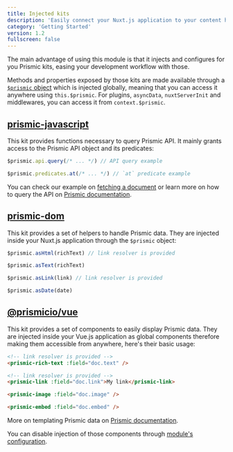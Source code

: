 ```yaml
---
title: Injected kits
description: 'Easily connect your Nuxt.js application to your content hosted on Prismic'
category: 'Getting Started'
version: 1.2
fullscreen: false
---
```


The main advantage of using this module is that it injects and configures for you Prismic kits, easing your development workflow with those.

Methods and properties exposed by those kits are made available through a [`$prismic` object](/prismic-object) which is injected globally, meaning that you can access it anywhere using `this.$prismic`. For plugins, `asyncData`, `nuxtServerInit` and middlewares, you can access it from `context.$prismic`.

## [prismic-javascript](https://github.com/prismicio/prismic-javascript)

This kit provides functions necessary to query Prismic API. It mainly grants access to the Prismic API object and its predicates:

<code-group>
  <code-block label="api" active>

```javascript
$prismic.api.query(/* ... */) // API query example
```

  </code-block>
  <code-block label="predicates">

```javascript
$prismic.predicates.at(/* ... */) // `at` predicate example
```

  </code-block>
</code-group>

You can check our example on [fetching a document](/fetching-content#from-a-page) or learn more on how to query the API on [Prismic documentation](https://prismic.io/docs/technologies/query-content-from-cms-nuxtjs).

## [prismic-dom](https://github.com/prismicio/prismic-dom)

This kit provides a set of helpers to handle Prismic data. They are injected inside your Nuxt.js application through the `$prismic` object:

<code-group>
  <code-block label="asHtml" active>

```javascript
$prismic.asHtml(richText) // link resolver is provided
```

  </code-block>
  <code-block label="asText">

```javascript
$prismic.asText(richText)
```

  </code-block>
  <code-block label="asLink">

```javascript
$prismic.asLink(link) // link resolver is provided
```

  </code-block>
  <code-block label="asDate">

```javascript
$prismic.asDate(date)
```

  </code-block>
</code-group>

## [@prismicio/vue](https://github.com/prismicio/prismic-vue)

This kit provides a set of components to easily display Prismic data. They are injected inside your Vue.js application as global components therefore making them accessible from anywhere, here's their basic usage:

<code-group>
  <code-block label="prismic-rich-text" active>

```html
<!-- link resolver is provided -->
<prismic-rich-text :field="doc.text" />
```

  </code-block>
  <code-block label="prismic-link">

```html
<!-- link resolver is provided -->
<prismic-link :field="doc.link">My link</prismic-link>
```

  </code-block>
  <code-block label="prismic-image">

```html
<prismic-image :field="doc.image" />
```

  </code-block>
  <code-block label="prismic-embed">

```html
<prismic-embed :field="doc.embed" />
```

  </code-block>
</code-group>

<alert type="info">

More on templating Prismic data on [Prismic documentation](https://prismic.io/docs/technologies/the-response-object-vuejs).

</alert>

<alert type="info">

You can disable injection of those components through [module's configuration](/configuration#components).

</alert>
